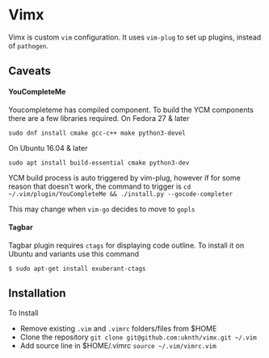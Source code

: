 # Vimx

Vimx is custom `vim` configuration. It uses `vim-plug` to set up plugins, instead of `pathogen`.

## Caveats
#### YouCompleteMe
Youcompleteme has compiled component. To build the YCM components there are a few libraries required. 
On Fedora 27 & later
```
sudo dnf install cmake gcc-c++ make python3-devel
```

On Ubuntu 16.04 & later
```
sudo apt install build-essential cmake python3-dev
```

YCM build process is auto triggered by vim-plug, however if for some reason that doesn't work, the command to trigger is `cd ~/.vim/plugin/YouCompleteMe && ./install.py --gocode-completer`

This may change when `vim-go` decides to move to `gopls`

#### Tagbar
Tagbar plugin requires `ctags` for displaying code outline. To install it on Ubuntu and variants use this command
```
$ sudo apt-get install exuberant-ctags
```

## Installation

To Install 

- Remove existing `.vim` and `.vimrc` folders/files from $HOME
- Clone the repository `git clone git@github.com:uknth/vimx.git ~/.vim`
- Add source line in $HOME/.vimrc `source ~/.vim/vimrc.vim`
